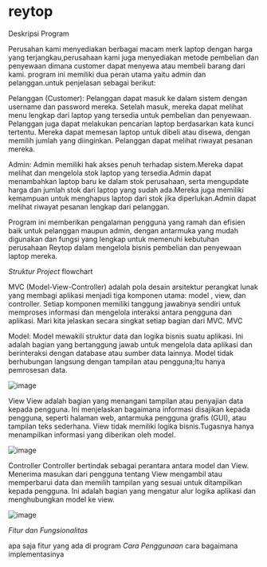 # reytop
Deskripsi Program

Perusahan kami menyediakan berbagai macam merk laptop dengan harga yang terjangkau,perusahaan kami juga menyediakan metode pembelian dan penyewaan dimana customer dapat menyewa atau membeli barang dari kami.
program ini memiliki dua peran utama yaitu admin dan pelanggan.untuk penjelasan sebagai berikut:


Pelanggan (Customer):
  Pelanggan dapat masuk ke dalam sistem dengan username dan password mereka.
  Setelah masuk, mereka dapat melihat menu lengkap dari laptop yang tersedia untuk pembelian dan penyewaan.
  Pelanggan juga dapat melakukan pencarian laptop berdasarkan kata kunci tertentu.
  Mereka dapat memesan laptop untuk dibeli atau disewa, dengan memilih jumlah yang diinginkan.
  Pelanggan dapat melihat riwayat pesanan mereka.


Admin:
    Admin memiliki hak akses penuh terhadap sistem.Mereka dapat melihat dan mengelola stok laptop yang tersedia.Admin dapat menambahkan laptop baru ke dalam stok perusahaan, serta mengupdate harga dan jumlah       stok dari laptop yang sudah ada.Mereka juga memiliki kemampuan untuk menghapus laptop dari stok jika diperlukan.Admin dapat melihat riwayat pesanan lengkap dari pelanggan.

Program ini memberikan pengalaman pengguna yang ramah dan efisien baik untuk pelanggan maupun admin, dengan antarmuka yang mudah digunakan dan fungsi yang lengkap untuk memenuhi kebutuhan perusahaan            Reytop dalam mengelola bisnis pembelian dan penyewaan laptop mereka.

*Struktur Project*
  flowchart
  

  MVC (Model-View-Controller) adalah  pola desain arsitektur perangkat lunak yang membagi aplikasi menjadi tiga komponen utama: model , view, dan controller. Setiap komponen memiliki tanggung jawabnya sendiri untuk memproses informasi dan mengelola interaksi antara pengguna dan aplikasi. Mari kita jelaskan secara singkat setiap bagian dari MVC.
MVC 


  Model: Model mewakili struktur data dan logika bisnis suatu aplikasi.
   Ini adalah bagian yang bertanggung jawab untuk mengelola data aplikasi dan berinteraksi dengan database atau sumber data lainnya.
  Model tidak berhubungan langsung dengan tampilan atau pengguna;Itu hanya  pemrosesan data.

  
  ![image](https://github.com/rey1711/reytop/assets/145863352/93de6aeb-eb90-4623-a7ce-81c3b43195fd)



  View
      View adalah bagian yang menangani tampilan atau penyajian data kepada pengguna.
 Ini menjelaskan bagaimana informasi disajikan kepada pengguna, seperti halaman web, antarmuka pengguna grafis (GUI), atau tampilan teks sederhana.
 View tidak memiliki logika bisnis.Tugasnya hanya  menampilkan informasi yang diberikan oleh model.

 
![image](https://github.com/rey1711/reytop/assets/145863352/6382f509-4b03-4262-8812-9de3710ec363)


  Controller
      Controller bertindak sebagai perantara antara model dan View.
 Menerima masukan dari pengguna tentang View mengambil atau memperbarui data dan memilih tampilan yang sesuai untuk ditampilkan kepada pengguna.
 Ini adalah bagian yang mengatur alur logika aplikasi dan menghubungkan model ke view.

 
 ![image](https://github.com/rey1711/reytop/assets/145863352/5369c30a-4a82-45a0-a1bd-4690d693d59c)



*Fitur dan Fungsionalitas*





apa saja fitur yang ada di program
*Cara Penggunaan*
cara
bagaimana implementasinya
